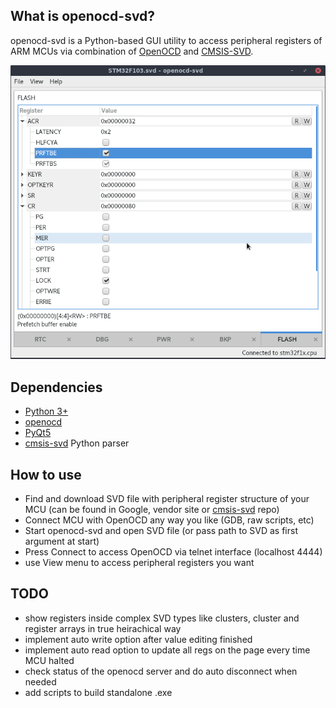 ## What is openocd-svd?

openocd-svd is a Python-based GUI utility to access peripheral registers of ARM MCUs via combination of [OpenOCD](http://openocd.org/) and [CMSIS-SVD](http://cmsis.arm.com/).

![gui](gui.png)

## Dependencies

- [Python 3+](https://www.python.org/downloads/)
- [openocd](http://openocd.org/)
- [PyQt5](https://pypi.org/project/PyQt5/)
- [cmsis-svd](https://github.com/posborne/cmsis-svd) Python parser

## How to use

- Find and download SVD file with peripheral register structure of your MCU (can be found in Google, vendor site or [cmsis-svd](https://github.com/posborne/cmsis-svd) repo)
- Connect MCU with OpenOCD any way you like (GDB, raw scripts, etc)
- Start openocd-svd and open SVD file (or pass path to SVD as first argument at start)
- Press Connect to access OpenOCD via telnet interface (localhost 4444)
- use View menu to access peripheral registers you want

## TODO

- show registers inside complex SVD types like clusters, cluster and register arrays in true heirachical way
- implement auto write option after value editing finished
- implement auto read option to update all regs on the page every time MCU halted
- check status of the openocd server and do auto disconnect when needed
- add scripts to build standalone .exe
